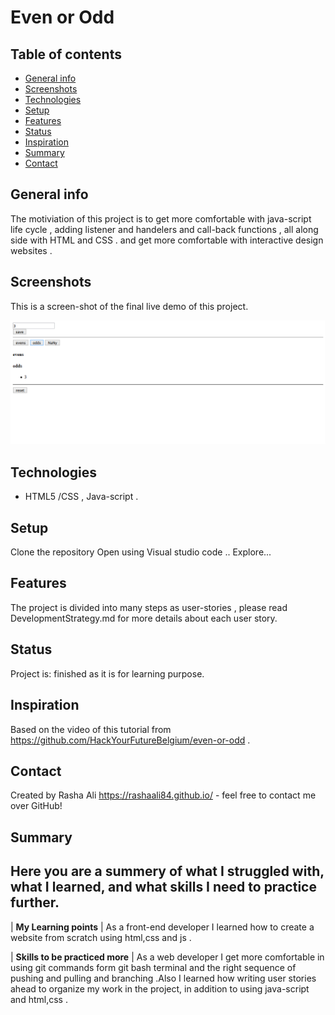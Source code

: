 # Even or Odd

## Table of contents

- [General info](#general-info)
- [Screenshots](#screenshots)
- [Technologies](#technologies)
- [Setup](#setup)
- [Features](#features)
- [Status](#status)
- [Inspiration](#inspiration)
- [Summary](#Summary)
- [Contact](#contact)

## General info

The motiviation of this project is to get more comfortable with java-script life cycle , adding listener and handelers and call-back functions , all along side with HTML and CSS . and get more comfortable with interactive design websites .

## Screenshots

This is a screen-shot of the final live demo of this project.

![screenshot](./screenshot.png)

## Technologies

- HTML5 /CSS , Java-script .

## Setup

Clone the repository
Open using Visual studio code ..
Explore...

## Features

The project is divided into many steps as user-stories , please read DevelopmentStrategy.md for more details about each user story.

## Status

Project is: finished as it is for learning purpose.

## Inspiration

Based on the video of this tutorial from https://github.com/HackYourFutureBelgium/even-or-odd .

## Contact

Created by Rasha Ali https://rashaali84.github.io/ - feel free to contact me over GitHub!

## Summary

## Here you are a summery of what I struggled with, what I learned, and what skills I need to practice further.

| **My Learning points** | As a front-end developer I learned how to create a website from scratch using html,css and js .

| **Skills to be practiced more** | As a web developer I get more comfortable in using git commands form git bash terminal and the right sequence of pushing and pulling and branching .Also I learned how writing user stories ahead to organize my work in the project, in addition to using java-script and html,css .
